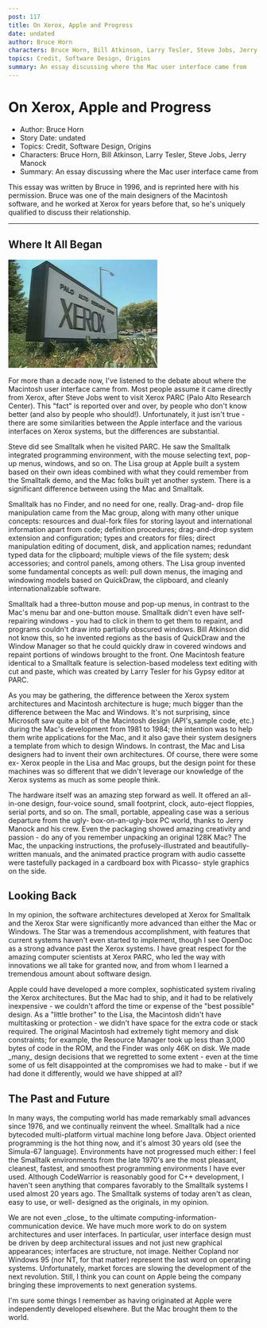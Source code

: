 ```yaml
---
post: 117
title: On Xerox, Apple and Progress
date: undated
author: Bruce Horn
characters: Bruce Horn, Bill Atkinson, Larry Tesler, Steve Jobs, Jerry Manock
topics: Credit, Software Design, Origins
summary: An essay discussing where the Mac user interface came from
---
```


# On Xerox, Apple and Progress
* Author: Bruce Horn
* Story Date: undated
* Topics: Credit, Software Design, Origins
* Characters: Bruce Horn, Bill Atkinson, Larry Tesler, Steve Jobs, Jerry Manock
* Summary: An essay discussing where the Mac user interface came from

This essay was written by Bruce in 1996, and is reprinted here with his permission.  Bruce was one of the main designers of the Macintosh software, and he worked at Xerox for years before that, so he's uniquely qualified to discuss their relationship.

* * *

## Where It All Began

![Building sign for Xerox PARC](images/parc.jpg)

For more than a decade now, I've listened to the debate about where the Macintosh user interface came from. Most people assume it came directly from Xerox, after Steve Jobs went to visit Xerox PARC (Palo Alto Research Center). This "fact" is reported over and over, by people who don't know better (and also by people who should!). Unfortunately, it just isn't true - there are some similarities between the Apple interface and the various interfaces on Xerox systems, but the differences are substantial.

Steve did see Smalltalk when he visited PARC. He saw the Smalltalk integrated programming environment, with the mouse selecting text, pop-up menus, windows, and so on. The Lisa group at Apple built a system based on their own ideas combined with what they could remember from the Smalltalk demo, and the Mac folks built yet another system. There is a significant difference between using the Mac and Smalltalk.

Smalltalk has no Finder, and no need for one, really. Drag-and- drop file manipulation came from the Mac group, along with many other unique concepts: resources and dual-fork files for storing layout and international information apart from code; definition procedures; drag-and-drop system extension and configuration; types and creators for files; direct manipulation editing of document, disk, and application names; redundant typed data for the clipboard; multiple views of the file system; desk accessories; and control panels, among others. The Lisa group invented some fundamental concepts as well: pull down menus, the imaging and windowing models based on QuickDraw, the clipboard, and cleanly internationalizable software.

Smalltalk had a three-button mouse and pop-up menus, in contrast to the Mac's menu bar and one-button mouse. Smalltalk didn't even have self-repairing windows - you had to click in them to get them to repaint, and programs couldn't draw into partially obscured windows. Bill Atkinson did not know this, so he invented regions as the basis of QuickDraw and the Window Manager so that he could quickly draw in covered windows and repaint portions of windows brought to the front. One Macintosh feature identical to a Smalltalk feature is selection-based modeless text editing with cut and paste, which was created by Larry Tesler for his Gypsy editor at PARC.

As you may be gathering, the difference between the Xerox system architectures and Macintosh architecture is huge; much bigger than the difference between the Mac and Windows. It's not surprising, since Microsoft saw quite a bit of the Macintosh design (API's,sample code, etc.) during the Mac's development from 1981 to 1984; the intention was to help them write applications for the Mac, and it also gave their system designers a template from which to design Windows. In contrast, the Mac and Lisa designers had to invent their own architectures. Of course, there were some ex- Xerox people in the Lisa and Mac groups, but the design point for these machines was so different that we didn't leverage our knowledge of the Xerox systems as much as some people think.

The hardware itself was an amazing step forward as well. It offered an all-in-one design, four-voice sound, small footprint, clock, auto-eject floppies, serial ports, and so on. The small, portable, appealing case was a serious departure from the ugly- box-on-an-ugly-box PC world, thanks to Jerry Manock and his crew. Even the packaging showed amazing creativity and passion - do any of you remember unpacking an original 128K Mac? The Mac, the unpacking instructions, the profusely-illustrated and beautifully- written manuals, and the animated practice program with audio cassette were tastefully packaged in a cardboard box with Picasso- style graphics on the side.

## Looking Back

In my opinion, the software architectures developed at Xerox for Smalltalk and the Xerox Star were significantly more advanced than either the Mac or Windows. The Star was a tremendous accomplishment, with features that current systems haven't even started to implement, though I see OpenDoc as a strong advance past the Xerox systems. I have great respect for the amazing computer scientists at Xerox PARC, who led the way with innovations we all take for granted now, and from whom I learned a tremendous amount about software design.

Apple could have developed a more complex, sophisticated system rivaling the Xerox architectures. But the Mac had to ship, and it had to be relatively inexpensive - we couldn't afford the time or expense of the "best possible" design. As a "little brother" to the Lisa, the Macintosh didn't have multitasking or protection - we didn't have space for the extra code or stack required. The original Macintosh had extremely tight memory and disk constraints; for example, the Resource Manager took up less than 3,000 bytes of code in the ROM, and the Finder was only 46K on disk. We made \_many\_ design decisions that we regretted to some extent - even at the time some of us felt disappointed at the compromises we had to make - but if we had done it differently, would we have shipped at all?

## The Past and Future

In many ways, the computing world has made remarkably small advances since 1976, and we continually reinvent the wheel. Smalltalk had a nice bytecoded multi-platform virtual machine long before Java. Object oriented programming is the hot thing now, and it's almost 30 years old (see the Simula-67 language). Environments have not progressed much either: I feel the Smalltalk environments from the late 1970's are the most pleasant, cleanest, fastest, and smoothest programming environments I have ever used. Although CodeWarrior is reasonably good for C++ development, I haven't seen anything that compares favorably to the Smalltalk systems I used almost 20 years ago. The Smalltalk systems of today aren't as clean, easy to use, or well- designed as the originals, in my opinion.

We are not even \_close\_ to the ultimate computing-information- communication device. We have much more work to do on system architectures and user interfaces. In particular, user interface design must be driven by deep architectural issues and not just new graphical appearances; interfaces are structure, not image. Neither Copland nor Windows 95 (nor NT, for that matter) represent the last word on operating systems. Unfortunately, market forces are slowing the development of the next revolution. Still, I think you can count on Apple being the company bringing these improvements to next generation systems.

I'm sure some things I remember as having originated at Apple were independently developed elsewhere. But the Mac brought them to the world.